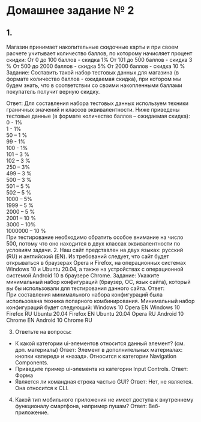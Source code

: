 # Домашнее задание № 2
## 1.  
Магазин принимает накопительные скидочные карты и при своем расчете учитывает количество баллов, по которому начисляет процент скидки: От 0 до 100 баллов - скидка 1% От 101 до 500 баллов - скидка 3 % От 500 до 2000 баллов - скидка 5% От 2000 баллов - скидка 10 %
Задание: Составить такой набор тестовых данных для магазина (в формате количество баллов - ожидаемая скидка), при котором мы будем знать, что в соответствии со своими накопленными баллами покупатель получит верную скидку. 
  
Ответ: 
Для составления набора тестовых данных используем техники граничных значений и классов эквивалентности. Ниже приведены тестовые данные (в формате количество баллов – ожидаемая скидка):  
 0 - 1%  
 1 - 1%  
50 – 1 %  
99 - 1%  
100 - 1%  
101 – 3 %  
102 – 3 %  
250 – 3%  
499 – 3 %  
500 – 3 %  
501 – 5 %  
502 – 5 %  
1000 – 5%  
1999 – 5 %  
2000 – 5 %  
2001 – 10 %  
3000 – 10%  
1000000 – 10 %  
При тестирование необходимо обратить особое внимание на число 500, потому что оно находится в двух классах эквивалентности по условиям задачи. 
2. Наш сайт представлен на двух языках: русский (RU) и английский (EN). Из требований следует, что сайт будет открываться в браузерах Opera и Firefox, на операционных системах Windows 10 и Ubuntu 20.04, а также на устройствах с операционной системой Android 10 в браузере Chrome. 
Задание: Укажите минимальный набор конфигураций (браузер, ОС, язык сайта), который вы бы использовали для тестирования данного сайта.
  Ответ:  
При составления минимального набора конфигураций была использована техника попарного комбинирования.  Минимальный набор конфигураций будет следующий: 
Windows 10 	Opera	EN
Windows 10 	Firefox	RU
Ubuntu 20.04	Firefox	EN
Ubuntu 20.04	Opera	RU
Android 10	Chrome	EN
Android 10	Chrome	RU
		

3. Ответьте на вопросы:
 - К какой категории ui-элементов относится данный элемент? (см. доп. материалы)
  Ответ:
Элемент в дополнительных материалах: кнопки «вперед» и «назад». Относится к категории Navigation Components.
 - Приведите пример  ui-элемента из категории Input Controls.
Ответ:   Форма
 - Является ли командная строка частью GUI? 
  Ответ:   Нет, не является. Она относится к CLI.
4. Какой тип мобильного приложения не имеет доступа к внутреннему функционалу смартфона, например пушам?
    Ответ: Веб- приложение.

